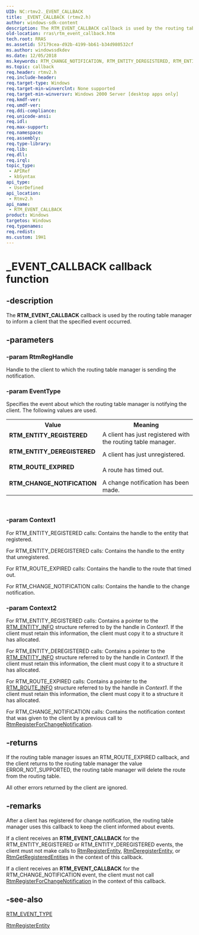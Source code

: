 ```yaml
---
UID: NC:rtmv2._EVENT_CALLBACK
title: _EVENT_CALLBACK (rtmv2.h)
author: windows-sdk-content
description: The RTM_EVENT_CALLBACK callback is used by the routing table manager to inform a client that the specified event occurred.
old-location: rras\rtm_event_callback.htm
tech.root: RRAS
ms.assetid: 57179cea-d92b-4199-bb61-b34d980532cf
ms.author: windowssdkdev
ms.date: 12/05/2018
ms.keywords: RTM_CHANGE_NOTIFICATION, RTM_ENTITY_DEREGISTERED, RTM_ENTITY_REGISTERED, RTM_EVENT_CALLBACK, RTM_EVENT_CALLBACK callback function [RAS], RTM_EVENT_CALLBACK callback function pointer [RAS], RTM_ROUTE_EXPIRED, _EVENT_CALLBACK, _EVENT_CALLBACK callback, _rtmv2ref_rtm_event_callback, rras.rtm_event_callback, rtmv2/RTM_EVENT_CALLBACK
ms.topic: callback
req.header: rtmv2.h
req.include-header: 
req.target-type: Windows
req.target-min-winverclnt: None supported
req.target-min-winversvr: Windows 2000 Server [desktop apps only]
req.kmdf-ver: 
req.umdf-ver: 
req.ddi-compliance: 
req.unicode-ansi: 
req.idl: 
req.max-support: 
req.namespace: 
req.assembly: 
req.type-library: 
req.lib: 
req.dll: 
req.irql: 
topic_type:
 - APIRef
 - kbSyntax
api_type:
 - UserDefined
api_location:
 - Rtmv2.h
api_name:
 - RTM_EVENT_CALLBACK
product: Windows
targetos: Windows
req.typenames: 
req.redist: 
ms.custom: 19H1
---
```


# _EVENT_CALLBACK callback function


## -description


The 
<b>RTM_EVENT_CALLBACK</b> callback is used by the routing table manager to inform a client that the specified event occurred.


## -parameters




### -param RtmRegHandle

Handle to the client to which the routing table manager is sending the notification.


### -param EventType

Specifies the event about which the routing table manager is notifying the client. The following values are used. 



<table>
<tr>
<th>Value</th>
<th>Meaning</th>
</tr>
<tr>
<td width="40%"><a id="RTM_ENTITY_REGISTERED"></a><a id="rtm_entity_registered"></a><dl>
<dt><b>RTM_ENTITY_REGISTERED</b></dt>
</dl>
</td>
<td width="60%">
A client has just registered with the routing table manager.

</td>
</tr>
<tr>
<td width="40%"><a id="RTM_ENTITY_DEREGISTERED"></a><a id="rtm_entity_deregistered"></a><dl>
<dt><b>RTM_ENTITY_DEREGISTERED</b></dt>
</dl>
</td>
<td width="60%">
A client has just unregistered.

</td>
</tr>
<tr>
<td width="40%"><a id="RTM_ROUTE_EXPIRED"></a><a id="rtm_route_expired"></a><dl>
<dt><b>RTM_ROUTE_EXPIRED</b></dt>
</dl>
</td>
<td width="60%">
A route has timed out.

</td>
</tr>
<tr>
<td width="40%"><a id="RTM_CHANGE_NOTIFICATION"></a><a id="rtm_change_notification"></a><dl>
<dt><b>RTM_CHANGE_NOTIFICATION</b></dt>
</dl>
</td>
<td width="60%">
A change notification has been made.

</td>
</tr>
</table>
 


### -param Context1

For RTM_ENTITY_REGISTERED calls: Contains the handle to the entity that registered. 




For RTM_ENTITY_DEREGISTERED calls: Contains the handle to the entity that unregistered.

For RTM_ROUTE_EXPIRED calls: Contains the handle to the route that timed out.

For RTM_CHANGE_NOTIFICATION calls: Contains the handle to the change notification.


### -param Context2

For RTM_ENTITY_REGISTERED calls: Contains a pointer to the 
<a href="https://docs.microsoft.com/windows/desktop/api/rtmv2/ns-rtmv2-_rtm_entity_info">RTM_ENTITY_INFO</a> structure referred to by the handle in <i>Context1</i>. If the client must retain this information, the client must copy it to a structure it has allocated. 




For RTM_ENTITY_DEREGISTERED calls: Contains a pointer to the 
<a href="https://docs.microsoft.com/windows/desktop/api/rtmv2/ns-rtmv2-_rtm_entity_info">RTM_ENTITY_INFO</a> structure referred to by the handle in <i>Context1</i>. If the client must retain this information, the client must copy it to a structure it has allocated.

For RTM_ROUTE_EXPIRED calls: Contains a pointer to the 
<a href="https://docs.microsoft.com/windows/desktop/api/rtmv2/ns-rtmv2-_rtm_route_info">RTM_ROUTE_INFO</a> structure referred to by the handle in <i>Context1</i>. If the client must retain this information, the client must copy it to a structure it has allocated.

For RTM_CHANGE_NOTIFICATION calls: Contains the notification context that was given to the client by a previous call to 
<a href="https://docs.microsoft.com/windows/desktop/api/rtmv2/nf-rtmv2-rtmregisterforchangenotification">RtmRegisterForChangeNotification</a>.


## -returns



If the routing table manager issues an RTM_ROUTE_EXPIRED callback, and the client returns to the routing table manager the value ERROR_NOT_SUPPORTED, the routing table manager will delete the route from the routing table.

All other errors returned by the client are ignored.




## -remarks



After a client has registered for change notification, the routing table manager uses this callback to keep the client informed about events.

If a client receives an 
<b>RTM_EVENT_CALLBACK</b> for the RTM_ENTITY_REGISTERED or RTM_ENTITY_DEREGISTERED events, the client must not make calls to 
<a href="https://docs.microsoft.com/windows/desktop/api/rtmv2/nf-rtmv2-rtmregisterentity">RtmRegisterEntity</a>, 
<a href="https://docs.microsoft.com/windows/desktop/api/rtmv2/nf-rtmv2-rtmderegisterentity">RtmDeregisterEntity</a>, or 
<a href="https://docs.microsoft.com/windows/desktop/api/rtmv2/nf-rtmv2-rtmgetregisteredentities">RtmGetRegisteredEntities</a> in the context of this callback.

If a client receives an 
<b>RTM_EVENT_CALLBACK</b> for the RTM_CHANGE_NOTIFICATION event, the client must not call 
<a href="https://docs.microsoft.com/windows/desktop/api/rtmv2/nf-rtmv2-rtmregisterforchangenotification">RtmRegisterForChangeNotification</a> in the context of this callback.




## -see-also




<a href="https://docs.microsoft.com/windows/desktop/api/rtmv2/ne-rtmv2-_rtm_event_type">RTM_EVENT_TYPE</a>



<a href="https://docs.microsoft.com/windows/desktop/api/rtmv2/nf-rtmv2-rtmregisterentity">RtmRegisterEntity</a>
 

 

